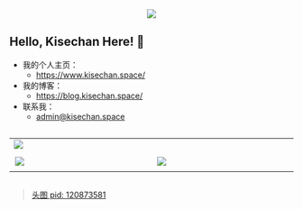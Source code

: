 <div align="center">
  <img src="https://images.kisechan.space/github-head.png" style="max-width: 100%;">
</div>

## Hello, Kisechan Here! :tada:
* 我的个人主页：
  * https://www.kisechan.space/
* 我的博客：
  * https://blog.kisechan.space/
* 联系我：
  * [admin@kisechan.space](mailto:admin@kisechan.space)

<div align="center">
  <table style="width: 100%; display:inline-table; border-collapse: collapse; border:none !important;">
    <tr>
      <td>
        <img src="https://github-profile-summary-cards.vercel.app/api/cards/profile-details?username=Kisechan&theme=nord_bright" style="max-width: 100%;">
      </td>
    </tr>
    <tr>
      <td width="50%" style="border:none !important; padding: 10px;">
        <img src="https://github-profile-summary-cards.vercel.app/api/cards/most-commit-language?username=Kisechan&theme=nord_bright">
      </td>
      <td width="50%" style="border:none !important; padding: 10px;">
        <img src="https://github-profile-summary-cards.vercel.app/api/cards/stats?username=Kisechan&theme=nord_bright">
      </td>
    </tr>
  </table>
</div>

> [头图 pid: 120873581](https://www.pixiv.net/artworks/120873581)